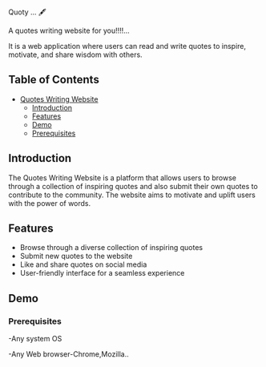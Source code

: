 Quoty ... 🖋


A quotes writing website for you!!!!...


It is a web application where users can read and write quotes to inspire, motivate, and share wisdom with others.

## Table of Contents

- [Quotes Writing Website](#quotes-writing-website)
  - [Introduction](#introduction)
  - [Features](#features)
  - [Demo](#demo)
  - [Prerequisites](#prerequisites)
 
  

## Introduction

The Quotes Writing Website is a platform that allows users to browse through a collection of inspiring quotes and also submit their own quotes to contribute to the community. The website aims to motivate and uplift users with the power of words.

## Features

- Browse through a diverse collection of inspiring quotes
- Submit new quotes to the website
- Like and share quotes on social media
- User-friendly interface for a seamless experience

## Demo

### Prerequisites

-Any system OS


-Any Web browser-Chrome,Mozilla..



